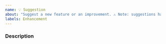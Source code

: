 ```yaml
---
name: 💡 Suggestion
about: "Suggest a new feature or an improvement. ⚠ Note: suggestions have low priority, I will answer them only if possible."
labels: Enhancement
---
```

<!--

⚠️ READ BELOW BEFORE SUBMITTING ⚠️

Please only suggest changes that would benefit many users, not just a specific situation.

You MUST fill out the template below, without modifying or deleting the existing text, otherwise the issue will be automatically closed.

-->

### Description
<!-- Describe the new feature or the improvement you would like to see -->
